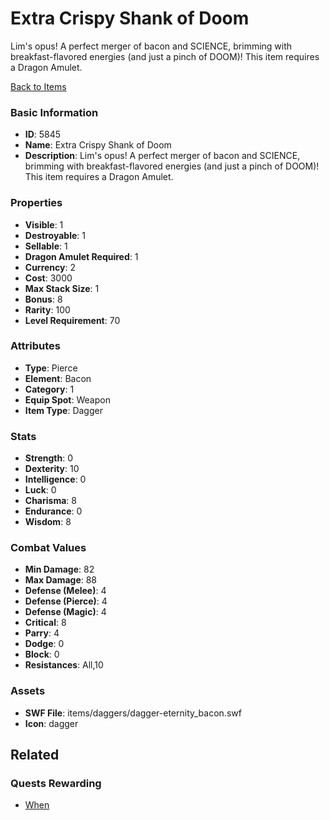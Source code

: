 # Extra Crispy Shank of Doom

Lim's opus! A perfect merger of bacon and SCIENCE, brimming with breakfast-flavored energies (and just a pinch of DOOM)! This item requires a Dragon Amulet.

[Back to Items](../items.md)

### Basic Information

- **ID**: 5845
- **Name**: Extra Crispy Shank of Doom
- **Description**: Lim&#039;s opus! A perfect merger of bacon and SCIENCE, brimming with breakfast-flavored energies (and just a pinch of DOOM)! This item requires a Dragon Amulet.

### Properties

- **Visible**: 1
- **Destroyable**: 1
- **Sellable**: 1
- **Dragon Amulet Required**: 1
- **Currency**: 2
- **Cost**: 3000
- **Max Stack Size**: 1
- **Bonus**: 8
- **Rarity**: 100
- **Level Requirement**: 70

### Attributes

- **Type**: Pierce
- **Element**: Bacon
- **Category**: 1
- **Equip Spot**: Weapon
- **Item Type**: Dagger

### Stats

- **Strength**: 0
- **Dexterity**: 10
- **Intelligence**: 0
- **Luck**: 0
- **Charisma**: 8
- **Endurance**: 0
- **Wisdom**: 8

### Combat Values

- **Min Damage**: 82
- **Max Damage**: 88
- **Defense (Melee)**: 4
- **Defense (Pierce)**: 4
- **Defense (Magic)**: 4
- **Critical**: 8
- **Parry**: 4
- **Dodge**: 0
- **Block**: 0
- **Resistances**: All,10

### Assets

- **SWF File**: items/daggers/dagger-eternity_bacon.swf
- **Icon**: dagger

## Related

### Quests Rewarding

- [When](../quests/807-when.md)

